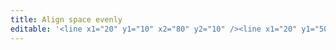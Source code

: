 ```yaml
---
title: Align space evenly
editable: '<line x1="20" y1="10" x2="80" y2="10" /><line x1="20" y1="50" x2="80" y2="50" /><line x1="20" y1="90" x2="80" y2="90" /><rect x="40" y="20" width="20" height="20"/><rect x="40" y="60" width="20" height="20"/>'
---
```


